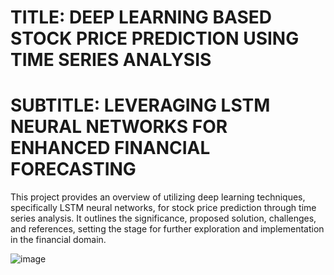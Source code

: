 # TITLE: DEEP LEARNING BASED STOCK PRICE PREDICTION USING TIME SERIES ANALYSIS
# SUBTITLE: LEVERAGING LSTM NEURAL NETWORKS FOR ENHANCED FINANCIAL FORECASTING
This project provides an overview of utilizing deep learning techniques, specifically LSTM neural networks, for stock price prediction through time series analysis. It outlines the significance, proposed solution, challenges, and references, setting the stage for further exploration and implementation in the financial domain.

![image](https://github.com/user-attachments/assets/7ce729fe-2174-4675-835f-bc94ea39871f)
